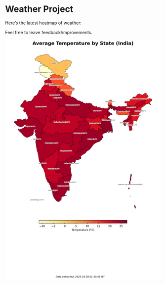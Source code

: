 # Weather Project

Here’s the latest heatmap of weather:

Feel free to leave feedback/improvements.

![India Heatmap](docs/assets/india_heatmap.png?v=F5436D)

